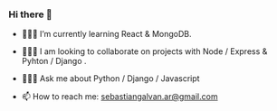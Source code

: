 ### Hi there 👋
<!-- **SebasGalvan/SebasGalvan** is a ✨ _special_ ✨ repository because its `README.md` (this file) appears on your GitHub profile. -->

<!-- - 📗 I am currently working on a book app -->
- 👨🏻‍💻 I’m currently learning React & MongoDB.
- 👨🏻‍🌾 I am looking to collaborate on projects with Node / Express & Pyhton / Django .

- 👨🏻‍🏫 Ask me about Python / Django / Javascript
- 📫 How to reach me: sebastiangalvan.ar@gmail.com

